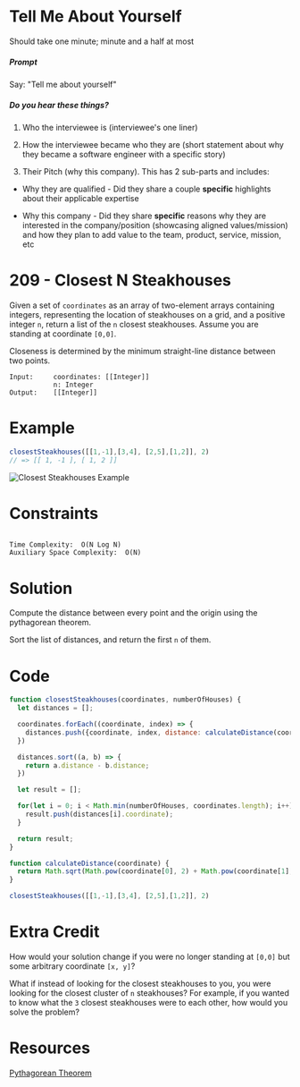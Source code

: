 # Tell Me About Yourself

Should take one minute; minute and a half at most

##### Prompt

Say: "Tell me about yourself"

##### Do you hear these things?

1. Who the interviewee is (interviewee's one liner)

2. How the interviewee became who they are (short statement about why they became a software engineer with a specific story)

3. Their Pitch (why this company). This has 2 sub-parts and includes:

  - Why they are qualified - Did they share a couple
  **specific** highlights about their applicable expertise

  - Why this company - Did they share **specific** reasons
  why they are interested in the company/position
  (showcasing aligned values/mission) and how they plan to
  add value to the team, product, service, mission, etc

# 209 - Closest N Steakhouses

Given a set of `coordinates` as an array of two-element arrays containing integers, representing the location of steakhouses on a grid, and a positive integer `n`, return a list of the `n` closest steakhouses. Assume you are standing at coordinate `[0,0]`.

Closeness is determined by the minimum straight-line distance between two points.


```
Input:     coordinates: [[Integer]]
           n: Integer
Output:    [[Integer]]  
```

# Example

```javascript
closestSteakhouses([[1,-1],[3,4], [2,5],[1,2]], 2)
// => [[ 1, -1 ], [ 1, 2 ]]
```

![Closest Steakhouses Example](https://res.cloudinary.com/outco-io/image/upload/v1540861099/ClosestSteakhouses.png)

# Constraints

```

Time Complexity:  O(N Log N)
Auxiliary Space Complexity:  O(N)

```

# Solution

Compute the distance between every point and the origin using the pythagorean theorem.

Sort the list of distances, and return the first `n` of them.


# Code

```javascript
function closestSteakhouses(coordinates, numberOfHouses) {
  let distances = [];

  coordinates.forEach((coordinate, index) => {
    distances.push({coordinate, index, distance: calculateDistance(coordinate)})
  })

  distances.sort((a, b) => {
    return a.distance - b.distance;
  })

  let result = [];

  for(let i = 0; i < Math.min(numberOfHouses, coordinates.length); i++) {
    result.push(distances[i].coordinate);
  }

  return result;
}

function calculateDistance(coordinate) {
  return Math.sqrt(Math.pow(coordinate[0], 2) + Math.pow(coordinate[1], 2));
}

closestSteakhouses([[1,-1],[3,4], [2,5],[1,2]], 2)
```

# Extra Credit

How would your solution change if you were no longer standing at `[0,0]` but some arbitrary coordinate `[x, y]`?

What if instead of looking for the closest steakhouses to you, you were looking for the closest cluster of `n` steakhouses? For example, if you wanted to know what the `3` closest steakhouses were to each other, how would you solve the problem?


# Resources

[Pythagorean Theorem](https://en.wikipedia.org/wiki/Pythagorean_theorem)
